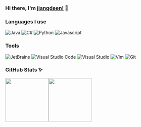 ### Hi there, I'm [jiangdeen!](https://github.com/jiangdeen) 👋
<!--
**jiangdeen/jiangdeen** is a ✨ _special_ ✨ repository because its `README.md` (this file) appears on your GitHub profile.

Here are some ideas to get you started:

- 🔭 I’m currently working on ...
- 🌱 I’m currently learning ...
- 👯 I’m looking to collaborate on ...
- 🤔 I’m looking for help with ...
- 💬 Ask me about ...
- 📫 How to reach me: ...
- 😄 Pronouns: ...
- ⚡ Fun fact: ...
-->

### Languages I use

<p>
  <img alt="Java" src="https://img.shields.io/badge/-Java-00ADD8?style=flat-square&logo=java&logoColor=white" />
  <img alt="C#" src="https://img.shields.io/badge/-C%20Sharp-777BB4?style=flat-square&logo=.net&logoColor=white" />
  <img alt="Python" src="https://img.shields.io/badge/-Python-4fc08d?style=flat-square&logo=python&logoColor=white" />
  <img alt="Javascript" src="https://img.shields.io/badge/-Javascript-e2470f?style=flat-square&logo=Javascript&logoColor=white" />
</p>

### Tools

<p>
  <img alt="JetBrains" src="https://img.shields.io/badge/-JetBrains-000000?style=flat-square&logo=JetBrains&logoColor=white" />
  <img alt="Visual Studio Code" src="https://img.shields.io/badge/-Visual Studio Code-007ACC?style=flat-square&logo=Visual%20Studio%20Code&logoColor=white" />
  <img alt="Visual Studio" src="https://img.shields.io/badge/-Visual Studio-007ACC?style=flat-square&logo=Visual%20Studio&logoColor=white" />
  <img alt="Vim" src="https://img.shields.io/badge/-Vim-4fc08d?style=flat-square&logo=vim&logoColor=white" />
  <img alt="Git" src="https://img.shields.io/badge/-Git-F05032?style=flat-square&logo=Git&logoColor=white" />
</p>

### GitHub Stats ✨
<img align="" height="137px" src="https://github-readme-stats.vercel.app/api?username=jiangdeen&hide_title=true&hide_border=true&show_icons=true&include_all_commits=true&line_height=21&theme=tokyonight&locale=cn" /><img align="" height="137px" src="https://github-readme-stats.vercel.app/api/top-langs/?username=jiangdeen&hide_title=true&hide_border=true&layout=compact&theme=tokyonight&locale=cn" />
